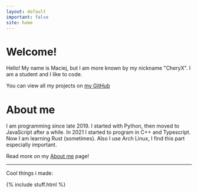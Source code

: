 ```yaml
---
layout: default
important: false
site: home
---
```


# Welcome!

Hello! My name is Maciej, but I am more known by my nickname "CheryX". I am a student and I like to code.
        
You can view all my projects on [my GitHub](https://github.com/CheryX)
        
# About me

I am programming since late 2019. I started with Python, then moved to JavaScript after a while. In 2021 I started to program in C++ and Typescript. Now I am learning Rust (sometimes). Also I use Arch Linux, I find this part especially important.

Read more on my [About me](/about) page!

---

Cool things i made:

{% include stuff.html %}